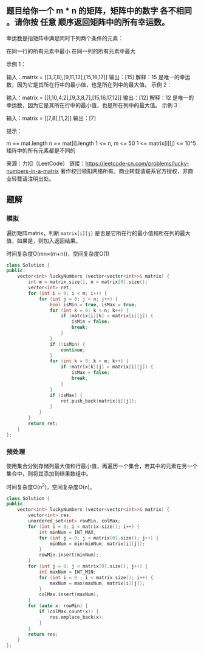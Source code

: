 ## 题目给你一个 m * n 的矩阵，矩阵中的数字 各不相同 。请你按 任意 顺序返回矩阵中的所有幸运数。

幸运数是指矩阵中满足同时下列两个条件的元素：

在同一行的所有元素中最小
在同一列的所有元素中最大


示例 1：

输入：matrix = [[3,7,8],[9,11,13],[15,16,17]]
输出：[15]
解释：15 是唯一的幸运数，因为它是其所在行中的最小值，也是所在列中的最大值。
示例 2：

输入：matrix = [[1,10,4,2],[9,3,8,7],[15,16,17,12]]
输出：[12]
解释：12 是唯一的幸运数，因为它是其所在行中的最小值，也是所在列中的最大值。
示例 3：

输入：matrix = [[7,8],[1,2]]
输出：[7]


提示：

m == mat.length
n == mat[i].length
1 <= n, m <= 50
1 <= matrix[i][j] <= 10^5
矩阵中的所有元素都是不同的

来源：力扣（LeetCode）
链接：https://leetcode-cn.com/problems/lucky-numbers-in-a-matrix
著作权归领扣网络所有。商业转载请联系官方授权，非商业转载请注明出处。

## 题解

### 模拟

遍历矩阵matrix，判断 `matrix[i][j]` 是否是它所在行的最小值和所在列的最大值，如果是，则加入返回结果。

时间复杂度O(mn×(m+n))，空间复杂度O(1)

```c++
class Solution {
public:
    vector<int> luckyNumbers (vector<vector<int>>& matrix) {
        int m = matrix.size(), n = matrix[0].size();
        vector<int> ret;
        for (int i = 0; i < m; i++) {
            for (int j = 0; j < n; j++) {
                bool isMin = true, isMax = true;
                for (int k = 0; k < n; k++) {
                    if (matrix[i][k] < matrix[i][j]) {
                        isMin = false;
                        break;
                    }
                }
                if (!isMin) {
                    continue;
                }
                for (int k = 0; k < m; k++) {
                    if (matrix[k][j] > matrix[i][j]) {
                        isMax = false;
                        break;
                    }
                }
                if (isMax) {
                    ret.push_back(matrix[i][j]);
                }
            }
        }
        return ret;
    }
};
```

### 预处理

使用集合分别存储列最大值和行最小值，再遍历一个集合，若其中的元素在另一个集合中，则将其添加到结果数组中。

时间复杂度O(n<sup>2</sup>)，空间复杂度O(n)。

```c++
class Solution {
public:
    vector<int> luckyNumbers (vector<vector<int>>& matrix) {
        vector<int> res;
        unordered_set<int> rowMin, colMax;
        for (int i = 0; i < matrix.size(); i++) {
            int minNum = INT_MAX;
            for (int j = 0; j < matrix[0].size(); j++) {
                minNum = min(minNum, matrix[i][j]);
            }
            rowMin.insert(minNum);
        }
        for (int j = 0; j < matrix[0].size(); j++) {
            int maxNum = INT_MIN;
            for (int i = 0 ; i < matrix.size(); i++) {
                maxNum = max(maxNum, matrix[i][j]);
            }
            colMax.insert(maxNum);
        }
        for (auto x: rowMin) {
            if (colMax.count(x)) {
                res.emplace_back(x);
            }
        }
        return res;
    }
};
```

